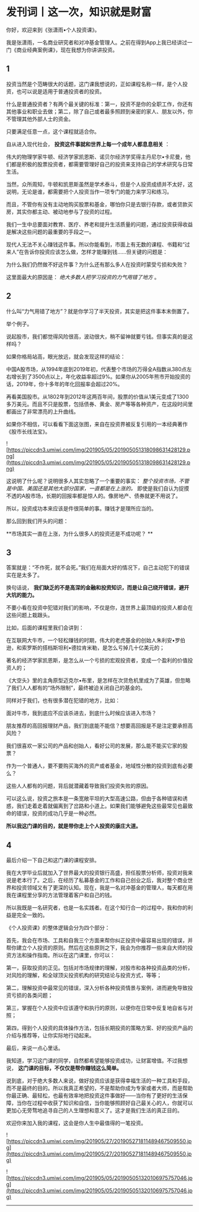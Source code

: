 # 发刊词丨这一次，知识就是财富

你好，欢迎来到《张潇雨•个人投资课》。

我是张潇雨，一名商业研究者和对冲基金管理人。之前在得到App上我已经讲过一门《商业经典案例课》，现在我想为你讲讲投资。

## 1

投资当然是个范畴很大的话题，这门课我想说的，正如课程名称一样，是个人投资，也可以说是适用于普通投资者的投资。

什么是普通投资者？有两个最关键的标准：第一，投资不是你的全职工作，你还有其他事业和职业去做；第二，除了自己或者最多照顾到亲密的家人、朋友以外，你不管理其他外部人士的资金。

只要满足任意一点，这个课程就适合你。

自从进入现代社会， **投资这件事就和世界上每一个成年人都息息相关** ：

伟大的物理学家牛顿、经济学家凯恩斯、诺贝尔经济学奖得主丹尼尔•卡尼曼，他们都是积极的股票投资者，都需要管理好自己的投资来支持自己的学术研究与日常生活。

当然，众所周知，牛顿和凯恩斯虽然是学术泰斗，但是个人投资成绩并不太好，这说明，无论是谁，都需要把个人投资当作一项专门的能力来学习和练习。

而且，不管你有没有主动地购买股票和基金，哪怕你只是去银行存款，或者贷款买房，其实你都主动、被动地参与了投资的过程。

我们一生中总要面对教育、医疗、养老和提升生活质量的问题，通过投资获得收益是解决这些问题的最重要的手段之一。

现代人无法不关心赚钱这件事。所以你能看到，市面上有无数的课程、书籍和“过来人”在告诉你投资应该怎么做，怎样才能赚到钱……但关键的问题是：

为什么我们仍然做不好这件事？为什么还有那么多人在投资时蒙受亏损和失败？

这里面最大的原因是： *绝大多数人把学习投资的力气用错了地方* 。

## 2

什么叫“力气用错了地方”？就是你学习了半天投资，其实是把这件事本末倒置了。

举个例子。

说起股市，我们都觉得风险很高，波动很大，稍不留神就要亏钱。但事实真的是这样吗？

如果你格局站高，眼光放远，就会发现这样的结论：

中国A股市场，从1994年底到2019年初，代表整个市场的万得全A指数从380点左右增长到了3500点以上，年化收益率超过9%。如果你从2005年熊市开始投资的话，2019年，你十多年的年化回报率会超过20%。

再看美国股市。从1802年到2012年这两百年间，股票的价值从1美元变成了1300多万美元。而且不只是股票，包括债券、黄金、房产等等各种资产，在这段时间里都画出了非常漂亮的上升曲线。

如果你不相信，可以看看下面这张图，来自在投资界被反复引用的一本经典著作《股市长线法宝》。

![https://piccdn3.umiwi.com/img/201905/05/201905051318098631428129.png](https://piccdn3.umiwi.com/img/201905/05/201905051318098631428129.png)

这说明了什么呢？说明很多人其实忽略了一个重要的事实： *整个投资市场，不管是中国、美国还是其他大部分国家，一直都是在上涨的。* 即使是我们自认为捉摸不透的A股市场，长期的回报率都是惊人的。像房地产、债券就更不用说了。

所以，投资成功本来应该是件很简单的事。赚钱才是理所应当的。

那么回到我们开头的问题：

 **市场其实一直在上涨，为什么很多人的投资还是不成功呢？ **

## 3

答案就是：“不作死，就不会死。”我们在局面大好的情况下，自己主动犯下的错误实在是太多了。

换句话说， **我们缺乏的不是高深的金融和投资知识，而是让自己绕开错误，避开大坑的能力。**

不要小看在投资中犯错对我们的影响，不仅是你，连世界上最顶级的投资人都会在这些问题上栽跟头。

比如，后面的课程里我们会讲到：

在互联网大牛市，一个轻松赚钱的时期，伟大的老虎基金的创始人朱利安•罗伯逊，和索罗斯的搭档斯坦利•德拉肯米勒，是怎么亏掉几十亿美元的；

著名的经济学家凯恩斯，是怎么从一个亏损的宏观投资者，变成一个盈利的价值投资人的；

《大空头》里的主角原型迈克尔•布里，是怎样在次贷危机里成为了英雄，但忽略了我们人人都有的“场外限制”，最终被迫关闭自己的基金的。

同样对于我们，也有很多潜在犯错的地方，比如：

面对牛市，我到底应不应该杀进去，到底什么时候应该进入市场？

朋友推荐的高回报理财产品，我们到底能不能信？想要高回报是不是注定要承担高风险？

我们很喜欢一家公司的产品和创始人，看好公司的发展，那么能不能买它家的股票？

作为一个普通人，要不要购买海外的资产或者基金，地域性分散的投资到底有必要么？

这些人人都有的问题，背后就潜藏着导致我们投资失败的原因。

可以这么说，投资之旅本是一条宽敞平坦的大型高速公路，但由于各种错误和诱惑，我们走着走着就偏离到了岔路和小道上。如果我们能够避免这些最常见也最致命的错误，投资的成功几乎是一种必然。

 **所以我这门课的目的，就是带你走上个人投资的康庄大道。**

## 4

最后介绍一下自己和这门课的课程安排。

我在大学毕业后就加入了世界最大的投资银行高盛，担任股票分析师，投资对我来说是老本行了。之后，在经历了私募基金的工作和自己创业之后，我对整个商业世界和投资领域又有了更深的认知。现在，我是一名对冲基金的管理人，每天都在用我在课程里分享的方法管理着客户和自己的钱。

所以我既是一名研究者，也是一名实践者。在这个知行合一的过程中，我和你的利益是完全一致的。

《个人投资课》的整体逻辑会分为四个部分：

首先，我会在市场、工具和自我三个方面来帮你纠正投资中最容易出现的错误，并帮你建立个人投资的原则。然后在这些原则之下，我会为你推荐一些来自大师的投资方法和操作指南。所以在这门课里，你可以：

第一，获取投资的正见。包括对市场规律的理解，对股市和各种投资品类的分析，对风险的理解，和全球顶尖投资机构的研究结论与投资方式，等等；

第二，理解投资中最常见的错误，深入分析各种投资情景与案例，进而避免导致投资亏损的各类问题；

第三，掌握在个人投资中应该遵守和执行的原则，以便你在日常中反复地自省与对照；

第四，得到个人投资的具体操作方法，包括长期投资的策略方案、好的投资产品的介绍与推荐等，让你实际地行动起来。

最后，来说一点心里话。

我知道，学习这门课的同学，自然都希望能够投资成功，让财富增值。不过我想说， **这门课的目标，不仅仅是帮你赚钱这么简单。**

说到底，对于绝大多数人来说，做好投资应该是获得幸福生活的一种工具和手段，而不是最终的目的。所以我真正希望的，不是帮助你成为专家或者大师，而是帮助你最正确、最轻松，也最有效率地把投资这件事做好——当你有了更好的生活保障，当你在过程中收获了知识和自信，当你能够照顾好自己最关心的人，你就可以更加心无旁骛地追寻自己的人生理想和意义了。这才是我们生活的真正目的。

欢迎你来加入我的课程，这会是你人生中最值得的一笔投资。

![https://piccdn3.umiwi.com/img/201905/27/201905271811489467509550.jpg](https://piccdn3.umiwi.com/img/201905/27/201905271811489467509550.jpg)

![https://piccdn3.umiwi.com/img/201905/05/201905051320106975757046.jpg](https://piccdn3.umiwi.com/img/201905/05/201905051320106975757046.jpg)

---
